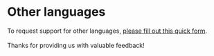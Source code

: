 # Other languages

To request support for other languages, [please fill out this quick form](https://share-eu1.hsforms.com/14DktM5t6T229b5Bg8KPDBg2b6w1x). \
\
Thanks for providing us with valuable feedback!&#x20;
